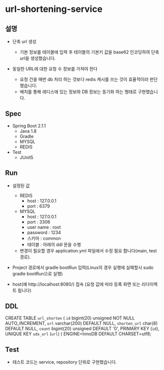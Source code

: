 # url-shortening-service

## 설명
  - 단축 url 생성
    - 기본 정보를 테이블에 입력 후 테이블의 기본키 값을 base62 인코딩하여 단축 url을 생성했습니다.
  
  - 동일한 URL에 대한 요청 수 정보를 가져야 한다
    - 요청 건을 매번 db 처리 하는 것보다 redis 캐시를 쓰는 것이 효율적이라 판단했습니다.
    - 배치를 통해 레디스에 있는 정보와 DB 정보는 동기화 하는 형태로 구현했습니다.
 
## Spec
  - Spring Boot 2.1.1
    - Java 1.8
    - Gradle
    - MYSQL
    - REDIS
  - Test
    - JUnit5
    
## Run
  - 설정된 값
    - REDIS 
        - host : 127.0.0.1
        - port : 6379
    - MYSQL
        - host : 127.0.0.1
        - port : 3306
        - user name : root
        - password : 1234
        - 스키마 : common
        - 테이블 : 아래의 ddl 문을 수행
    - 변경이 필요할 경우 application.yml 파일에서 수정 필요 합니다(main, test 경로). 
    
  - Project 경로에서 gradle bootRun 입력(Linux의 경우 실행에 실패할시 sudo gradle bootRun으로 실행)
  
  - host(예 http://localhost:8080/) 접속 (요청 값에 따라 등록 화면 또는 리다이렉트 됩니다)
  
## DDL
CREATE TABLE `url_shorten` (
  `id` bigint(20) unsigned NOT NULL AUTO_INCREMENT,
  `url` varchar(200) DEFAULT NULL,
  `shorten_url` char(8) DEFAULT NULL,
  `count` bigint(20) unsigned DEFAULT '0',
  PRIMARY KEY (`id`),
  UNIQUE KEY `udx_url` (`url`)
) ENGINE=InnoDB DEFAULT CHARSET=utf8;

## Test
  - 테스트 코드는 service, repository 단위로 구현했습니다.